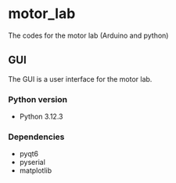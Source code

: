 # motor_lab
The codes for the motor lab (Arduino and python)

## GUI
The GUI is a user interface for the motor lab.

### Python version
- Python 3.12.3

### Dependencies
- pyqt6
- pyserial
- matplotlib
